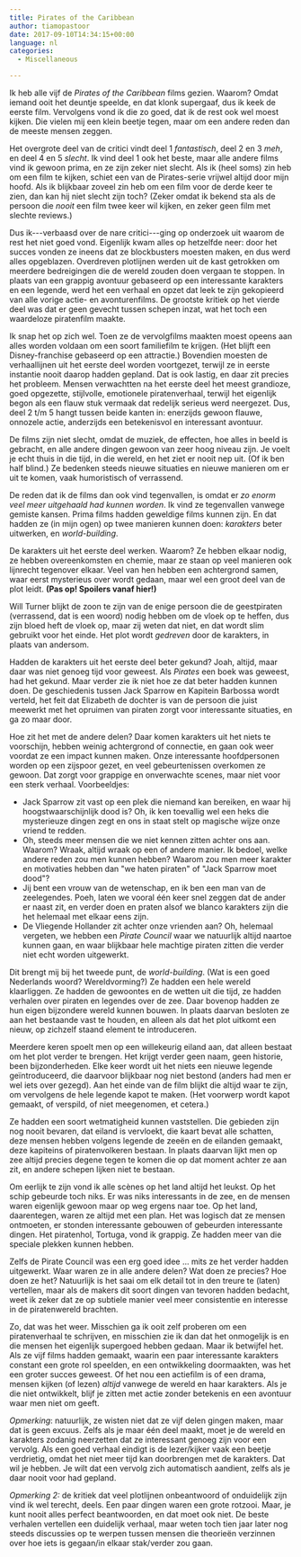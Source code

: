 ```yaml
---
title: Pirates of the Caribbean
author: tiamopastoor
date: 2017-09-10T14:34:15+00:00
language: nl
categories:
  - Miscellaneous

---
```

Ik heb alle vijf de _Pirates of the Caribbean_ films gezien. Waarom? Omdat iemand ooit het deuntje speelde, en dat klonk supergaaf, dus ik keek de eerste film. Vervolgens vond ik die zo goed, dat ik de rest ook wel moest kijken. Die vielen mij een klein beetje tegen, maar om een andere reden dan de meeste mensen zeggen.

Het overgrote deel van de critici vindt deel 1 _fantastisch_, deel 2 en 3 _meh_, en deel 4 en 5 _slecht_. Ik vind deel 1 ook het beste, maar alle andere films vind ik gewoon prima, en ze zijn zeker niet slecht. Als ik (heel soms) zin heb om een film te kijken, schiet een van de Pirates-serie vrijwel altijd door mijn hoofd. Als ik blijkbaar zoveel zin heb om een film voor de derde keer te zien, dan kan hij niet slecht zijn toch? (Zeker omdat ik bekend sta als de persoon die _nooit_ een film twee keer wil kijken, en zeker geen film met slechte reviews.)

Dus ik---verbaasd over de nare critici---ging op onderzoek uit waarom de rest het niet goed vond. Eigenlijk kwam alles op hetzelfde neer: door het succes vonden ze ineens dat ze blockbusters moesten maken, en dus werd alles opgeblazen. Overdreven plotlijnen werden uit de kast getrokken om meerdere bedreigingen die de wereld zouden doen vergaan te stoppen. In plaats van een grappig avontuur gebaseerd op een interessante karakters en een legende, werd het een verhaal en opzet dat leek te zijn gekopieerd van alle vorige actie- en avonturenfilms. De grootste kritiek op het vierde deel was dat er geen gevecht tussen schepen inzat, wat het toch een waardeloze piratenfilm maakte.


Ik snap het op zich wel. Toen ze de vervolgfilms maakten moest opeens aan alles worden voldaan om een soort familiefilm te krijgen. (Het blijft een Disney-franchise gebaseerd op een attractie.) Bovendien moesten de verhaallijnen uit het eerste deel worden voortgezet, terwijl ze in eerste instantie nooit daarop hadden gepland. Dat is ook lastig, en daar zit precies het probleem. Mensen verwachtten na het eerste deel het meest grandioze, goed opgezette, stijlvolle, emotionele piratenverhaal, terwijl het eigenlijk begon als een flauw stuk vermaak dat redelijk serieus werd neergezet. Dus, deel 2 t/m 5 hangt tussen beide kanten in: enerzijds gewoon flauwe, onnozele actie, anderzijds een betekenisvol en interessant avontuur.

De films zijn niet slecht, omdat de muziek, de effecten, hoe alles in beeld is gebracht, en alle andere dingen gewoon van zeer hoog niveau zijn. Je voelt je echt thuis in die tijd, in die wereld, en het ziet er nooit nep uit. (Of ik ben half blind.) Ze bedenken steeds nieuwe situaties en nieuwe manieren om er uit te komen, vaak humoristisch of verrassend.

De reden dat ik de films dan ook vind tegenvallen, is omdat er _zo enorm veel meer uitgehaald had kunnen worden_. Ik vind ze tegenvallen vanwege gemiste kansen. Prima films hadden geweldige films kunnen zijn. En dat hadden ze (in mijn ogen) op twee manieren kunnen doen: _karakters_ beter uitwerken, en _world-building_.

De karakters uit het eerste deel werken. Waarom? Ze hebben elkaar nodig, ze hebben overeenkomsten en chemie, maar ze staan op veel manieren ook lijnrecht tegenover elkaar. Veel van hen hebben een achtergrond samen, waar eerst mysterieus over wordt gedaan, maar wel een groot deel van de plot leidt. **(Pas op! Spoilers vanaf hier!)**

Will Turner blijkt de zoon te zijn van de enige persoon die de geestpiraten (verrassend, dat is een woord) nodig hebben om de vloek op te heffen, dus zijn bloed heft de vloek op, maar zij weten dat niet, en dat wordt slim gebruikt voor het einde. Het plot wordt _gedreven_ door de karakters, in plaats van andersom.

Hadden de karakters uit het eerste deel beter gekund? Joah, altijd, maar daar was niet genoeg tijd voor geweest. Als _Pirates_ een boek was geweest, had het gekund. Maar verder zie ik niet hoe ze dat beter hadden kunnen doen. De geschiedenis tussen Jack Sparrow en Kapitein Barbossa wordt verteld, het feit dat Elizabeth de dochter is van de persoon die juist meewerkt met het opruimen van piraten zorgt voor interessante situaties, en ga zo maar door.

Hoe zit het met de andere delen? Daar komen karakters uit het niets te voorschijn, hebben weinig achtergrond of connectie, en gaan ook weer voordat ze een impact kunnen maken. Onze interessante hoofdpersonen worden op een zijspoor gezet, en veel gebeurtenissen overkomen ze gewoon. Dat zorgt voor grappige en onverwachte scenes, maar niet voor een sterk verhaal. Voorbeeldjes:

  * Jack Sparrow zit vast op een plek die niemand kan bereiken, en waar hij hoogstwaarschijnlijk dood is? Oh, ik ken toevallig wel een heks die mysterieuze dingen zegt en ons in staat stelt op magische wijze onze vriend te redden.
  * Oh, steeds meer mensen die we niet kennen zitten achter ons aan. Waarom? Wraak, altijd wraak op een of andere manier. Ik bedoel, welke andere reden zou men kunnen hebben? Waarom zou men meer karakter en motivaties hebben dan "we haten piraten" of "Jack Sparrow moet dood"?
  * Jij bent een vrouw van de wetenschap, en ik ben een man van de zeelegendes. Poeh, laten we vooral één keer snel zeggen dat de ander er naast zit, en verder doen en praten alsof we blanco karakters zijn die het helemaal met elkaar eens zijn.
  * De Vliegende Hollander zit achter onze vrienden aan? Oh, helemaal vergeten, we hebben een _Pirate Council_ waar we natuurlijk altijd naartoe kunnen gaan, en waar blijkbaar hele machtige piraten zitten die verder niet echt worden uitgewerkt.

Dit brengt mij bij het tweede punt, de _world-building_. (Wat is een goed Nederlands woord? Wereldvorming?) Ze hadden een hele wereld klaarliggen. Ze hadden de gewoontes en de wetten uit die tijd, ze hadden verhalen over piraten en legendes over de zee. Daar bovenop hadden ze hun eigen bijzondere wereld kunnen bouwen. In plaats daarvan besloten ze aan het bestaande vast te houden, en alleen als dat het plot uitkomt een nieuw, op zichzelf staand element te introduceren.

Meerdere keren spoelt men op een willekeurig eiland aan, dat alleen bestaat om het plot verder te brengen. Het krijgt verder geen naam, geen historie, been bijzonderheden. Elke keer wordt uit het niets een nieuwe legende geïntroduceerd, die daarvoor blijkbaar nog niet bestond (anders had men er wel iets over gezegd). Aan het einde van de film blijkt die altijd waar te zijn, om vervolgens de hele legende kapot te maken. (Het voorwerp wordt kapot gemaakt, of verspild, of niet meegenomen, et cetera.)

Ze hadden een soort wetmatigheid kunnen vaststellen. Die gebieden zijn nog nooit bevaren, dat eiland is vervloekt, die kaart bevat alle schatten, deze mensen hebben volgens legende de zeeën en de eilanden gemaakt, deze kapiteins of piratenvolkeren bestaan. In plaats daarvan lijkt men op zee altijd precies degene tegen te komen die op dat moment achter ze aan zit, en andere schepen lijken niet te bestaan.

Om eerlijk te zijn vond ik alle scènes op het land altijd het leukst. Op het schip gebeurde toch niks. Er was niks interessants in de zee, en de mensen waren eigenlijk gewoon maar op weg ergens naar toe. Op het land, daarentegen, waren ze altijd met een plan. Het was logisch dat ze mensen ontmoeten, er stonden interessante gebouwen of gebeurden interessante dingen. Het piratenhol, Tortuga, vond ik grappig. Ze hadden meer van die speciale plekken kunnen hebben.

Zelfs de Pirate Council was een erg goed idee ... mits ze het verder hadden uitgewerkt. Waar waren ze in alle andere delen? Wat doen ze precies? Hoe doen ze het? Natuurlijk is het saai om elk detail tot in den treure te (laten) vertellen, maar als de makers dit soort dingen van tevoren hadden bedacht, weet ik zeker dat ze op subtiele manier veel meer consistentie en interesse in de piratenwereld brachten.

Zo, dat was het weer. Misschien ga ik ooit zelf proberen om een piratenverhaal te schrijven, en misschien zie ik dan dat het onmogelijk is en die mensen het eigenlijk supergoed hebben gedaan. Maar ik betwijfel het. Als ze vijf films hadden gemaakt, waarin een paar interessante karakters constant een grote rol speelden, en een ontwikkeling doormaakten, was het een groter succes geweest. Of het nou een actiefilm is of een drama, mensen kijken (of lezen) _altijd_ vanwege de wereld en haar karakters. Als je die niet ontwikkelt, blijf je zitten met actie zonder betekenis en een avontuur waar men niet om geeft.

_Opmerking_: natuurlijk, ze wisten niet dat ze vijf delen gingen maken, maar dat is geen excuus. Zelfs als je maar één deel maakt, moet je de wereld en karakters zodanig neerzetten dat ze interessant genoeg zijn voor een vervolg. Als een goed verhaal eindigt is de lezer/kijker vaak een beetje verdrietig, omdat het niet meer tijd kan doorbrengen met de karakters. Dat wil je hebben. Je wilt dat een vervolg zich automatisch aandient, zelfs als je daar nooit voor had gepland.

_Opmerking 2:_ de kritiek dat veel plotlijnen onbeantwoord of onduidelijk zijn vind ik wel terecht, deels. Een paar dingen waren een grote rotzooi. Maar, je kunt nooit alles perfect beantwoorden, en dat moet ook niet. De beste verhalen vertellen een duidelijk verhaal, maar weten toch tien jaar later nog steeds discussies op te werpen tussen mensen die theorieën verzinnen over hoe iets is gegaan/in elkaar stak/verder zou gaan.